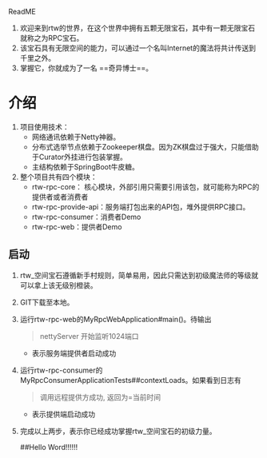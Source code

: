 ReadME

1. 欢迎来到rtw的世界，在这个世界中拥有五颗无限宝石，其中有一颗无限宝石就称之为RPC宝石。
2. 该宝石具有无限空间的能力，可以通过一个名叫Internet的魔法将共计传送到千里之外。
3. 掌握它，你就成为了一名 ==奇异博士==。





# 介绍

1. 项目使用技术：
   - 网络通讯依赖于Netty神器。
   - 分布式选举节点依赖于Zookeeper棋盘。因为ZK棋盘过于强大，只能借助于Curator外挂进行包装掌握。
   - 主结构依赖于SpringBoot牛皮糖。
2. 整个项目共有四个模块：
   - rtw-rpc-core： 核心模块，外部引用只需要引用该包，就可能称为RPC的提供者或者消费者
   - rtw-rpc-provide-api：服务端打包出来的API包，堆外提供RPC接口。
   - rtw-rpc-consumer：消费者Demo
   - rtw-rpc-web：提供者Demo



## 启动

1. rtw_空间宝石遵循新手村规则，简单易用，因此只需达到初级魔法师的等级就可以拿上该无级别橙装。

2. GIT下载至本地。

3. 运行rtw-rpc-web的MyRpcWebApplication#main()。待输出

   > nettyServer 开始监听1024端口

   - 表示服务端提供者启动成功

4. 运行rtw-rpc-consumer的MyRpcConsumerApplicationTests##contextLoads。如果看到日志有

   > 调用远程提供方成功, 返回为=当前时间

   - 表示提供端启动成功

5. 完成以上两步，表示你已经成功掌握rtw_空间宝石的初级力量。

   

   

   ##Hello Word!!!!!!

















